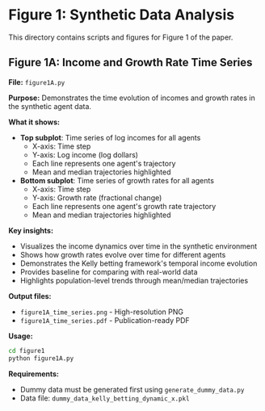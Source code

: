 # Figure 1: Synthetic Data Analysis

This directory contains scripts and figures for Figure 1 of the paper.

## Figure 1A: Income and Growth Rate Time Series

**File:** `figure1A.py`

**Purpose:** Demonstrates the time evolution of incomes and growth rates in the synthetic agent data.

**What it shows:**
- **Top subplot**: Time series of log incomes for all agents
  - X-axis: Time step
  - Y-axis: Log income (log dollars)
  - Each line represents one agent's trajectory
  - Mean and median trajectories highlighted
- **Bottom subplot**: Time series of growth rates for all agents
  - X-axis: Time step  
  - Y-axis: Growth rate (fractional change)
  - Each line represents one agent's growth rate trajectory
  - Mean and median trajectories highlighted

**Key insights:**
- Visualizes the income dynamics over time in the synthetic environment
- Shows how growth rates evolve over time for different agents
- Demonstrates the Kelly betting framework's temporal income evolution
- Provides baseline for comparing with real-world data
- Highlights population-level trends through mean/median trajectories

**Output files:**
- `figure1A_time_series.png` - High-resolution PNG
- `figure1A_time_series.pdf` - Publication-ready PDF

**Usage:**
```bash
cd figure1
python figure1A.py
```

**Requirements:**
- Dummy data must be generated first using `generate_dummy_data.py`
- Data file: `dummy_data_kelly_betting_dynamic_x.pkl` 